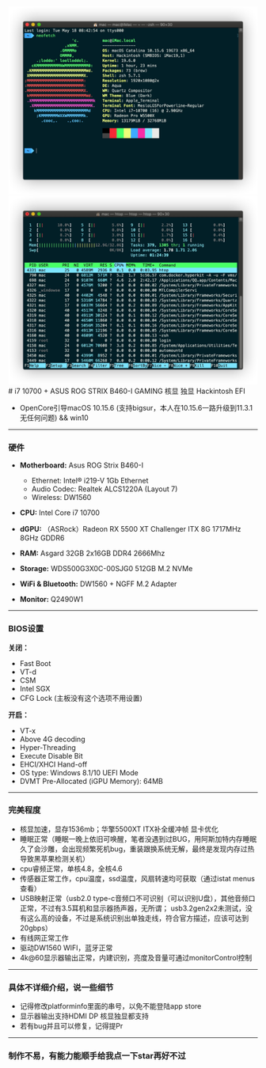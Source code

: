 <img src="images/96697A38-7C60-43A3-9DD3-ACDC3A911D8B.png">
<img src="images/900AB55B-09C1-4597-8933-8A43BCEB9152.png">
# i7 10700 + ASUS ROG STRIX B460-I GAMING 核显 独显 Hackintosh EFI

- OpenCore引导macOS 10.15.6 (支持bigsur，本人在10.15.6一路升级到11.3.1无任何问题) && win10

---

### 硬件
- **Motherboard:** Asus ROG Strix B460-I
  * Ethernet: Intel® i219-V 1Gb Ethernet
  * Audio Codec: Realtek ALCS1220A (Layout 7)
  * Wireless: DW1560

- **CPU:** Intel Core i7 10700
- **dGPU:** （ASRock）Radeon RX 5500 XT Challenger ITX 8G 1717MHz 8GHz GDDR6 
- **RAM:** Asgard 32GB 2x16GB DDR4 2666Mhz
- **Storage:** WDS500G3X0C-00SJG0 512GB M.2 NVMe
- **WiFi & Bluetooth:** DW1560 + NGFF M.2 Adapter
- **Monitor:** Q2490W1

---

### BIOS设置

**关闭：**
- Fast Boot
- VT-d
- CSM
- Intel SGX
- CFG Lock (主板没有这个选项不用设置)

**开启：**
- VT-x
- Above 4G decoding
- Hyper-Threading
- Execute Disable Bit
- EHCI/XHCI Hand-off
- OS type: Windows 8.1/10 UEFI Mode
- DVMT Pre-Allocated (iGPU Memory): 64MB

---

### 完美程度
- 核显加速，显存1536mb；华擎5500XT ITX补全缓冲帧 显卡优化
- 睡眠正常（睡眠一晚上依旧可唤醒，笔者没遇到过BUG，用阿斯加特内存睡眠久了会沙雕，会出现频繁死机bug，重装跟换系统无解，最终是发现内存过热导致黑苹果检测关机）
- cpu睿频正常，单核4.8，全核4.6
- 传感器正常工作，cpu温度，ssd温度，风扇转速均可获取（通过istat menus查看）
- USB映射正常（usb2.0 type-c音频口不可识别（可以识别U盘），其他音频口正常，不过有3.5耳机和显示器扬声器，无所谓；
  usb3.2gen2x2未测试，没有这么高的设备，不过是系统识别出单独走线，符合官方描述，应该可达到20gbps）
- 有线网正常工作
- 驱动DW1560 WIFI，蓝牙正常
- 4k@60显示器输出正常，内建识别，亮度及音量可通过monitorControl控制

---

### 具体不详细介绍，说一些细节
- 记得修改platforminfo里面的串号，以免不能登陆app store
- 显示器输出支持HDMI DP 核显独显都支持
- 若有bug并且可以修复，记得提Pr

---

### 制作不易，有能力能顺手给我点一下star再好不过
